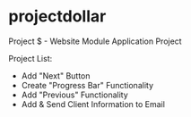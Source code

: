 # projectdollar
Project $ - Website Module Application Project

Project List:
- Add "Next" Button
- Create "Progress Bar" Functionality
- Add "Previous" Functionality
- Add & Send Client Information to Email
